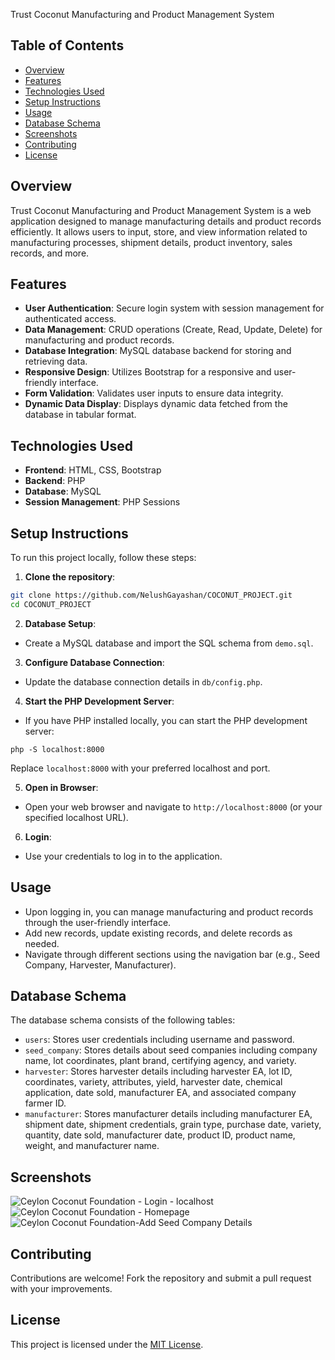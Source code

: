 Trust Coconut Manufacturing and Product Management System

## Table of Contents
 - [Overview](#overview)
 - [Features](#features)
 - [Technologies Used](#technologies-used)
 - [Setup Instructions](#setup-instructions)
 - [Usage](#usage)
 - [Database Schema](#database-schema)
 - [Screenshots](#screenshots)
 - [Contributing](#contributing)
 - [License](#license)

 ## Overview
 Trust Coconut Manufacturing and Product Management System is a web application designed to manage manufacturing details and product records efficiently. It allows users to input, store, and view information related to manufacturing processes, shipment details, product inventory, sales records, and more.

 ## Features
 - **User Authentication**: Secure login system with session management for authenticated access.
 - **Data Management**: CRUD operations (Create, Read, Update, Delete) for manufacturing and product records.
 - **Database Integration**: MySQL database backend for storing and retrieving data.
 - **Responsive Design**: Utilizes Bootstrap for a responsive and user-friendly interface.
 - **Form Validation**: Validates user inputs to ensure data integrity.
 - **Dynamic Data Display**: Displays dynamic data fetched from the database in tabular format.

 ## Technologies Used
 - **Frontend**: HTML, CSS, Bootstrap
 - **Backend**: PHP
 - **Database**: MySQL
 - **Session Management**: PHP Sessions

 ## Setup Instructions
 To run this project locally, follow these steps:

 1. **Clone the repository**:
 ```bash
 git clone https://github.com/NelushGayashan/COCONUT_PROJECT.git
 cd COCONUT_PROJECT
 ```

 2. **Database Setup**:
 - Create a MySQL database and import the SQL schema from `demo.sql`.

 3. **Configure Database Connection**:
 - Update the database connection details in `db/config.php`.

 4. **Start the PHP Development Server**:
 - If you have PHP installed locally, you can start the PHP development server:
 ```vbnet
 php -S localhost:8000
 ```
 Replace `localhost:8000` with your preferred localhost and port.

 5. **Open in Browser**:
 - Open your web browser and navigate to `http://localhost:8000` (or your specified localhost URL).

 6. **Login**:
 - Use your credentials to log in to the application.

 ## Usage
 - Upon logging in, you can manage manufacturing and product records through the user-friendly interface.
 - Add new records, update existing records, and delete records as needed.
 - Navigate through different sections using the navigation bar (e.g., Seed Company, Harvester, Manufacturer).

 ## Database Schema
 The database schema consists of the following tables:

- `users`: Stores user credentials including username and password.
- `seed_company`: Stores details about seed companies including company name, lot coordinates, plant brand, certifying agency, and variety.
- `harvester`: Stores harvester details including harvester EA, lot ID, coordinates, variety, attributes, yield, harvester date, chemical application, date sold, manufacturer EA, and associated company farmer ID.
- `manufacturer`: Stores manufacturer details including manufacturer EA, shipment date, shipment credentials, grain type, purchase date, variety, quantity, date sold, manufacturer date, product ID, product name, weight, and manufacturer name.


 ## Screenshots
![Ceylon Coconut Foundation - Login - localhost](https://github.com/user-attachments/assets/c67ecbd6-75b4-4db1-97f1-930e4e5d54a8)
![Ceylon Coconut Foundation - Homepage](https://github.com/user-attachments/assets/f94b737c-d469-4361-b3b7-56f4fc2b221b)
![Ceylon Coconut Foundation-Add Seed Company Details](https://github.com/user-attachments/assets/fb3e8064-0053-43b2-9627-0d14c72f4452)


 ## Contributing
 Contributions are welcome! Fork the repository and submit a pull request with your improvements.

 ## License
 This project is licensed under the [MIT License](LICENSE).
